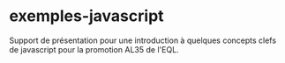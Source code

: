 # exemples-javascript
Support de présentation pour une introduction à quelques concepts clefs de javascript pour la promotion AL35 de l'EQL.
